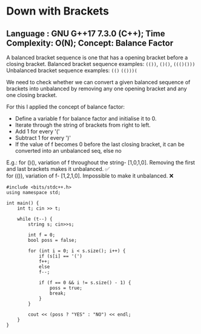 # Down with Brackets
## Language : GNU G++17 7.3.0 (C++); Time Complexity: O(N); Concept: Balance Factor

A balanced bracket sequence is one that has a opening bracket before a closing bracket. 
Balanced bracket sequence examples: `(())`, `()()`, `((()()))`  
Unbalanced bracket sequence examples: `(()` `(()))(`

We need to check whether we can convert a given balanced sequence of brackets into unbalanced by removing any one opening bracket and any one closing bracket. 

For this I applied the concept of balance factor: 
- Define a variable f for balance factor and initialise it to 0.
- Iterate through the string of brackets from right to left.
- Add 1 for every '('
- Subtract 1 for every ')'
- If the value of f becomes 0 before the last closing bracket, it can be converted into an unbalanced seq, else no

E.g.:
for ()(), variation of f throughout the string- [1,0,1,0]. Removing the first and last brackets makes it unbalanced. ✅  
for (()), variation of f- [1,2,1,0]. Impossible to make it unbalanced. ❌

```cpp#include <iostream>
#include <bits/stdc++.h>
using namespace std;
 
int main() {
    int t; cin >> t;

    while (t--) {
        string s; cin>>s;
 
        int f = 0;
        bool poss = false;
 
        for (int i = 0; i < s.size(); i++) {
            if (s[i] == '(')
            f++;
            else
            f--;
 
            if (f == 0 && i != s.size() - 1) {
                poss = true;
                break;
            }
        }
 
        cout << (poss ? "YES" : "NO") << endl;
    }
}

```


